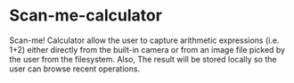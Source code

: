 # Scan-me-calculator
Scan-me! Calculator allow the user to capture arithmetic expressions (i.e. 1+2) either directly from the built-in camera or from an image file picked by the user from the filesystem. Also, The result will be stored locally so the user can browse recent operations.
